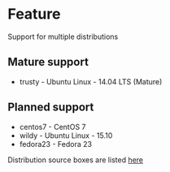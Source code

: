 # Feature

Support for multiple distributions

## Mature support
* trusty - Ubuntu Linux - 14.04 LTS (Mature)

## Planned support
* centos7 - CentOS 7
* wildy - Ubuntu Linux - 15.10
* fedora23 - Fedora 23

Distribution source boxes are listed [here](https://github.com/FedericoRessi/devstack-ws/blob/master/Vagrantfile#L12-L21)
